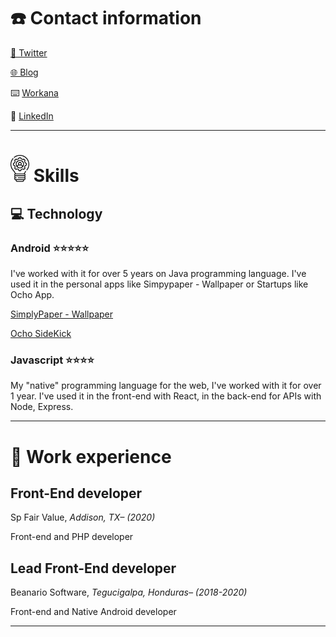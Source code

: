 
# ☎️ Contact information

[📎 Twitter](https://twitter.com/VicxBox_)

[🌐 Blog](https://vicbox.tech/)

⌨️ [Workana](https://www.workana.com/freelancer/bdb3859d99e6f46b8cd6833c9b36bc3c?)

🔗 [LinkedIn](https://www.linkedin.com/in/victor-alvaradohn/)


---

# <img src="https://github.com/vito8916/vito8916/blob/master/images/icons/skill.png" width="30" /> Skills

## 💻 Technology

### Android ⭐️⭐️⭐️⭐️⭐️

I've worked with it for over 5 years on Java programming language. I've used it in the personal apps like Simpypaper - Wallpaper or Startups like Ocho App.

[SimplyPaper - Wallpaper](https://play.google.com/store/apps/details?id=com.dev.victor.spaper)

[Ocho SideKick](https://play.google.com/store/apps/details?id=io.beanario.ocho_sidekick&hl=es&gl=US)

### Javascript ⭐️⭐️⭐️⭐️

My "native" programming language for the web, I've worked with it for over 1 year. I've used it in the front-end with React, in the back-end for APIs with Node, Express.

---
# 💼 Work experience

## Front-End developer

Sp Fair Value, *Addison, TX– (2020)*

Front-end and PHP developer 

## Lead Front-End developer

Beanario Software, *Tegucigalpa, Honduras– (2018-2020)*

Front-end and Native Android  developer 

---

